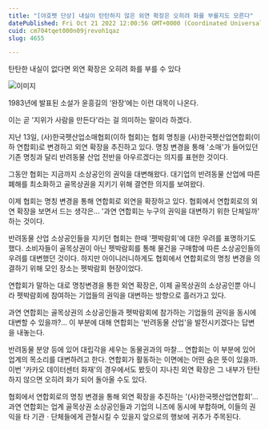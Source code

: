 ```yaml
---
title: "[야호펫 단상] 내실이 탄탄하지 않은 외연 확장은 오히려 화를 부를지도 모른다"
datePublished: Fri Oct 21 2022 12:00:56 GMT+0000 (Coordinated Universal Time)
cuid: cm704tqet000n09jrevoh1qaz
slug: 4655

---
```



탄탄한 내실이 없다면 외연 확장은 오히려 화를 부를 수 있다

![이미지](https://cdn.hashnode.com/res/hashnode/image/upload/v1739257190532/e9f873cf-906c-4b57-98e0-98639d78a48a.png)

1983년에 발표된 소설가 윤흥길의 ‘완장’에는 이런 대목이 나온다.

이는 곧 '지위가 사람을 만든다'라는 걸 의미하는 말이라 하겠다.

지난 13일, (사)한국펫산업소매협회(이하 협회)는 협회 명칭을 (사)한국펫산업연합회(이하 연합회)로 변경하고 외연 확장을 추진하고 있다. 명칭 변경을 통해 '소매'가 들어있던 기존 명칭과 달리 반려동물 산업 전반을 아우르겠다는 의지를 표현한 것이다.

그동안 협회는 지금까지 소상공인의 권익을 대변해왔다. 대기업의 반려동물 산업에 따른 폐해를 최소화하고 골목상권을 지키기 위해 결연한 의지를 보여왔다.

이제 협회는 명칭 변경을 통해 연합회로 외연을 확장하고 있다. 협회에서 연합회로의 외연 확장을 보면서 드는 생각은... '과연 연합회는 누구의 권익을 대변하기 위한 단체일까' 하는 것이다.

반려동물 산업 소상공인들을 지키던 협회는 한때 '펫박람회'에 대한 우려를 표명하기도 했다. 소비자들이 골목상권이 아닌 펫박람회를 통해 물건을 구매함에 따른 소상공인들의 우려를 대변했던 것이다. 하지만 아이니러니하게도 협회에서 연합회로의 명칭 변경을 의결하기 위해 모인 장소는 펫박람회 현장이었다.

연합회가 말하는 대로 명칭변경을 통한 외연 확장은, 이제 골목상권의 소상공인뿐 아니라 펫박람회에 참여하는 기업들의 권익을 대변하는 방향으로 흘러가고 있다.

과연 연합회는 골목상권의 소상공인들과 펫박람회에 참가하는 기업들의 권익을 동시에 대변할 수 있을까?... 이 부분에 대해 연합회는 '반려동물 산업'을 발전시키겠다는 답변을 내놓는다.

반려동물 분양 등에 있어 대립각을 세우는 동물권과의 마찰... 연합회는 이 부분에 있어 업계의 목소리를 대변하려고 한다. 연합회가 활동하는 이면에는 어떤 숨은 뜻이 있을까. 이번 '카카오 데이터센터 화재'의 경우에서도 봤듯이 지나친 외연 확장은 그 내부가 탄탄하지 않으면 오히려 화가 되어 돌아올 수도 있다.

협회에서 연합회로의 명칭 변경을 통해 외연 확장을 추진하는 '(사)한국펫산업연합회'... 과연 연합회는 업계 골목상권 소상공인들과 기업의 니즈에 동시에 부합하며, 이들의 권익을 타 기관ㆍ단체들에게 관철시킬 수 있을지 앞으로의 행보에 귀추가 주목된다.